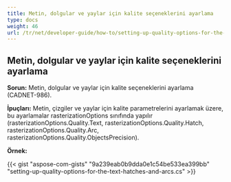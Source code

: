 ```yaml
---
title: Metin, dolgular ve yaylar için kalite seçeneklerini ayarlama
type: docs
weight: 46
url: /tr/net/developer-guide/how-to/setting-up-quality-options-for-the-text-hatches-and-arcs/
---
```


## **Metin, dolgular ve yaylar için kalite seçeneklerini ayarlama**

**Sorun:** Metin, dolgular ve yaylar için kalite seçeneklerini ayarlama (CADNET-986).

**İpuçları:** Metin, çizgiler ve yaylar için kalite parametrelerini ayarlamak üzere, bu ayarlamalar rasterizationOptions sınıfında yapılır (rasterizationOptions.Quality.Text, rasterizationOptions.Quality.Hatch, rasterizationOptions.Quality.Arc, rasterizationOptions.Quality.ObjectsPrecision).

**Örnek:**

{{< gist "aspose-com-gists" "9a239eab0b9dda0e1c54be533ea399bb" "setting-up-quality-options-for-the-text-hatches-and-arcs.cs" >}}
